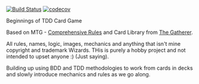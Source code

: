 [![Build Status](https://travis-ci.org/williamcameron/mycardgame.svg?branch=master)](https://travis-ci.org/williamcameron/mycardgame) [![codecov](https://codecov.io/gh/williamcameron/mycardgame/branch/master/graph/badge.svg)](https://codecov.io/gh/williamcameron/mycardgame)

Beginnings of TDD Card Game

Based on MTG - [Comprehensive Rules](http://media.wizards.com/images/magic/tcg/resources/rules/MagicCompRules_21031101.pdf) and Card Library from [The Gatherer](http://gatherer.wizards.com/Pages/Search/Default.aspx).

All rules, names, logic, images, mechanics and anything that isn't mine copyright and trademark Wizards.   THis is purely a hobby project and not intended to upset anyone :) (Just saying).

Building up using BDD and TDD methodologies to work from cards in decks and slowly introduce mechanics and rules as we go along.